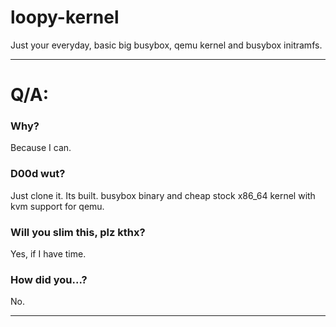 # loopy-kernel
Just your everyday, basic big busybox, qemu kernel and busybox initramfs.

----------

# Q/A:

### Why?
Because I can.

### D00d wut?
Just clone it.  Its built.  busybox binary and cheap stock x86_64 kernel with kvm support for qemu.

### Will you slim this, plz kthx?
Yes, if I have time.

### How did you...?
No.

----------
